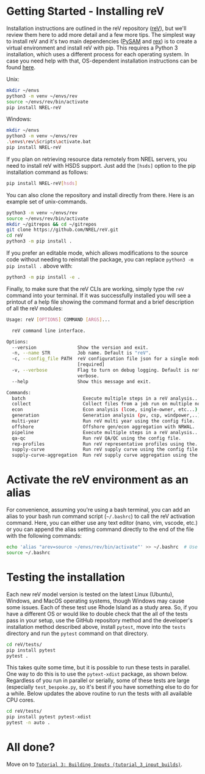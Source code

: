 # Getting Started - Installing reV

Installation instructions are outlined in the reV repository ([reV](https://github.com/NREL/reV)), but we'll review them here to add more detail and a few more tips. The simplest way to install reV and it's two main dependencies ([PySAM](https://github.com/NREL/pysam) and [rex](https://github.com/NREL/rex)) is to create a virtual environment and install reV with pip. This requires a Python 3 installation, which uses a different process for each operating system. In case you need help with that, OS-dependent installation instructions can be found [here](https://wiki.python.org/moin/BeginnersGuide/Download).

Unix:
```bash
mkdir ~/envs
python3 -m venv ~/envs/rev
source ~/envs/rev/bin/activate
pip install NREL-reV
```

Windows:
```bash
mkdir ~/envs
python3 -m venv ~/envs/rev
.\envs\rev\Scripts\activate.bat
pip install NREL-reV
```

If you plan on retrieving resource data remotely from NREL servers, you need to install reV with HSDS support. Just add the `[hsds]` option to the pip installation command as follows:
```bash
pip install NREL-reV[hsds]
```

You can also clone the repository and install directly from there. Here is an example set of unix-commands.
```bash
python3 -m venv ~/envs/rev
source ~/envs/rev/bin/activate
mkdir ~/gitrepos && cd ~/gitrepos
git clone https://github.com/NREL/reV.git
cd reV
python3 -m pip install .
```

If you prefer an editable mode, which allows modifications to the source code without needing to reinstall the package, you can replace `python3 -m pip install .` above with: 

```bash
python3 -m pip install -e .
```

Finally, to make sure that the reV CLIs are working, simply type the ```reV``` command into your terminal. If it was successfully installed you will see a printout of a help file showing the command format and a brief description of all the reV modules:

```bash
Usage: reV [OPTIONS] COMMAND [ARGS]...

  reV command line interface.

Options:
  --version               Show the version and exit.
  -n, --name STR          Job name. Default is "reV".
  -c, --config_file PATH  reV configuration file json for a single module.
                          [required]
  -v, --verbose           Flag to turn on debug logging. Default is not
                          verbose.
  --help                  Show this message and exit.

Commands:
  batch                     Execute multiple steps in a reV analysis...
  collect                   Collect files from a job run on multiple nodes.
  econ                      Econ analysis (lcoe, single-owner, etc...).
  generation                Generation analysis (pv, csp, windpower,..).
  multi-year                Run reV multi year using the config file.
  offshore                  Offshore gen/econ aggregation with NRWAL.
  pipeline                  Execute multiple steps in a reV analysis...
  qa-qc                     Run reV QA/QC using the config file.
  rep-profiles              Run reV representative profiles using the...
  supply-curve              Run reV supply curve using the config file.
  supply-curve-aggregation  Run reV supply curve aggregation using the...
```

# Activate the reV environment as an alias

For convenience, assuming you're using a bash terminal, you can add an alias to your bash run command script (`~/.bashrc`) to call the reV activation command. Here, you can either use any text editor (nano, vim, vscode, etc.) or you can append the alias setting command directly to the end of the file with the following commands:

```bash
echo 'alias "arev=source ~/envs/rev/bin/activate"' >> ~/.bashrc  # Use whatever you want (`arev` stands for "activate rev" here)
source ~/.bashrc
```

# Testing the installation

Each new reV model version is tested on the latest Linux (Ubuntu), Windows, and MacOS operating systems, though Windows may cause some issues. Each of these test use Rhode Island as a study area. So, if you have a different OS or would like to double check that the all of the tests pass in your setup, use the GitHub repository method and the developer's installation method described above, install `pytest`, move into the `tests` directory and run the `pytest` command on that directory.
```bash
cd reV/tests/
pip install pytest
pytest .
```
This takes quite some time, but it is possible to run these tests in parallel. One way to do this is to use the `pytext-xdist` package, as shown below. Regardless of you run in parallel or serially, some of these tests are large (especially `test_bespoke.py`, so it's best if you have something else to do for a while. Below updates the above routine to run the tests with all available CPU cores.
```bash
cd reV/tests/
pip install pytest pytest-xdist
pytest -n auto .
```

# All done?
Move on to [`Tutorial 3: Building Inputs (tutorial_3_input_builds)`](https://github.com/NREL/reV-tutorial/tree/master/tutorial_03_input_builds).
